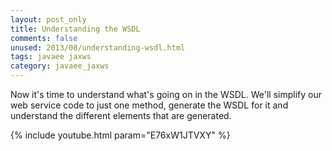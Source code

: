 ```yaml
---           
layout: post_only
title: Understanding the WSDL
comments: false
unused: 2013/08/understanding-wsdl.html
tags: javaee jaxws
category: javaee_jaxws
---
```


Now it's time to understand what's going on in the WSDL. We'll simplify our web service code to just one method, generate the WSDL for it and  understand the different elements that are generated. 

{% include youtube.html param="E76xW1JTVXY" %}
